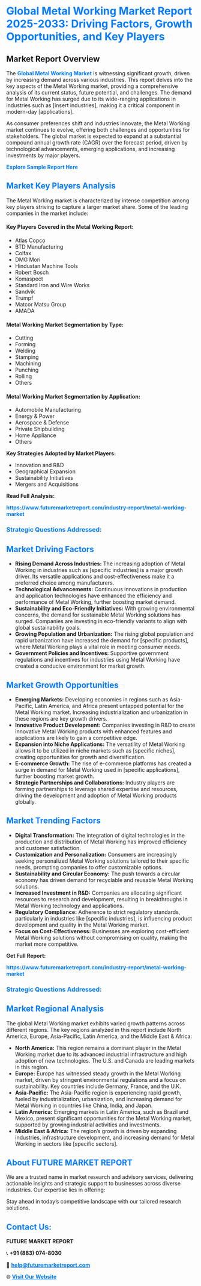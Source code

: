<h1 style="color: #007BFF;">Global Metal Working Market Report 2025-2033: Driving Factors, Growth Opportunities, and Key Players</h1>

<section id="overview">
<h2>Market Report Overview</h2>
<p>The <a href="https://www.futuremarketreport.com/industry-report/metal-working-market" style="color: #007BFF; text-decoration: none;"><strong>Global Metal Working Market</strong></a> is witnessing significant growth, driven by increasing demand across various industries. This report delves into the key aspects of the Metal Working market, providing a comprehensive analysis of its current status, future potential, and challenges. The demand for Metal Working has surged due to its wide-ranging applications in industries such as [insert industries], making it a critical component in modern-day [applications].</p>
<p>As consumer preferences shift and industries innovate, the Metal Working market continues to evolve, offering both challenges and opportunities for stakeholders. The global market is expected to expand at a substantial compound annual growth rate (CAGR) over the forecast period, driven by technological advancements, emerging applications, and increasing investments by major players.</p>
</section>

<section id="overview">
<p><a href="https://www.futuremarketreport.com/request-sample/reportId=87117" style="color: #007BFF; text-decoration: none;"><strong>Explore Sample Report Here</strong></a></p>
</section>

<section id="key-players">
<h2 style="color: #007BFF;">Market Key Players Analysis</h2>
<p>The Metal Working market is characterized by intense competition among key players striving to capture a larger market share. Some of the leading companies in the market include:</p>
<h4>Key Players Covered in the Metal Working Report:</h4>
<ul><li>Atlas Copco</li><li>BTD Manufacturing</li><li>Colfax</li><li>DMG Mori</li><li>Hindustan Machine Tools</li><li>Robert Bosch</li><li>Komaspect</li><li>Standard Iron and Wire Works</li><li>Sandvik</li><li>Trumpf</li><li>Matcor Matsu Group</li><li>AMADA</li></ul>
<h4>Metal Working Market Segmentation by Type:</h4>
<ul><li>Cutting</li><li>Forming</li><li>Welding</li><li>Stamping</li><li>Machining</li><li>Punching</li><li>Rolling</li><li>Others</li></ul>

<h4>Metal Working Market Segmentation by Application:</h4>
<ul><li>Automobile Manufacturing</li><li>Energy &amp; Power</li><li>Aerospace &amp; Defense</li><li>Private Shipbuilding</li><li>Home Appliance</li><li>Others</li></ul>
<p><strong>Key Strategies Adopted by Market Players:</strong></p>
<ul>
<li>Innovation and R&D</li>
<li>Geographical Expansion</li>
<li>Sustainability Initiatives</li>
<li>Mergers and Acquisitions</li>
</ul>
</section>

<section>
<p><strong>Read Full Analysis: </strong></p><a href="https://www.futuremarketreport.com/industry-report/metal-working-market" style="color: #007BFF; text-decoration: none;"><strong>https://www.futuremarketreport.com/industry-report/metal-working-market</strong></a>
<h3 style="color: #007BFF;">Strategic Questions Addressed:</h3>
</section>

<section id="driving-factors">
<h2 style="color: #007BFF;">Market Driving Factors</h2>
<ul>
<li><strong>Rising Demand Across Industries:</strong> The increasing adoption of Metal Working in industries such as [specific industries] is a major growth driver. Its versatile applications and cost-effectiveness make it a preferred choice among manufacturers.</li>
<li><strong>Technological Advancements:</strong> Continuous innovations in production and application technologies have enhanced the efficiency and performance of Metal Working, further boosting market demand.</li>
<li><strong>Sustainability and Eco-Friendly Initiatives:</strong> With growing environmental concerns, the demand for sustainable Metal Working solutions has surged. Companies are investing in eco-friendly variants to align with global sustainability goals.</li>
<li><strong>Growing Population and Urbanization:</strong> The rising global population and rapid urbanization have increased the demand for [specific products], where Metal Working plays a vital role in meeting consumer needs.</li>
<li><strong>Government Policies and Incentives:</strong> Supportive government regulations and incentives for industries using Metal Working have created a conducive environment for market growth.</li>
</ul>
</section>

<section id="growth-opportunities">
<h2 style="color: #007BFF;">Market Growth Opportunities</h2>
<ul>
<li><strong>Emerging Markets:</strong> Developing economies in regions such as Asia-Pacific, Latin America, and Africa present untapped potential for the Metal Working market. Increasing industrialization and urbanization in these regions are key growth drivers.</li>
<li><strong>Innovative Product Development:</strong> Companies investing in R&D to create innovative Metal Working products with enhanced features and applications are likely to gain a competitive edge.</li>
<li><strong>Expansion into Niche Applications:</strong> The versatility of Metal Working allows it to be utilized in niche markets such as [specific niches], creating opportunities for growth and diversification.</li>
<li><strong>E-commerce Growth:</strong> The rise of e-commerce platforms has created a surge in demand for Metal Working used in [specific applications], further boosting market growth.</li>
<li><strong>Strategic Partnerships and Collaborations:</strong> Industry players are forming partnerships to leverage shared expertise and resources, driving the development and adoption of Metal Working products globally.</li>
</ul>
</section>

<section id="trending-factors">
<h2 style="color: #007BFF;">Market Trending Factors</h2>
<ul>
<li><strong>Digital Transformation:</strong> The integration of digital technologies in the production and distribution of Metal Working has improved efficiency and customer satisfaction.</li>
<li><strong>Customization and Personalization:</strong> Consumers are increasingly seeking personalized Metal Working solutions tailored to their specific needs, prompting companies to offer customizable options.</li>
<li><strong>Sustainability and Circular Economy:</strong> The push towards a circular economy has driven demand for recyclable and reusable Metal Working solutions.</li>
<li><strong>Increased Investment in R&D:</strong> Companies are allocating significant resources to research and development, resulting in breakthroughs in Metal Working technology and applications.</li>
<li><strong>Regulatory Compliance:</strong> Adherence to strict regulatory standards, particularly in industries like [specific industries], is influencing product development and quality in the Metal Working market.</li>
<li><strong>Focus on Cost-Effectiveness:</strong> Businesses are exploring cost-efficient Metal Working solutions without compromising on quality, making the market more competitive.</li>
</ul>
</section>

<section>
<p><strong>Get Full Report: </strong></p><a href="https://www.futuremarketreport.com/industry-report/metal-working-market" style="color: #007BFF; text-decoration: none;"><strong>https://www.futuremarketreport.com/industry-report/metal-working-market</strong></a>
<h3 style="color: #007BFF;">Strategic Questions Addressed:</h3>
</section>


<section id="regional-analysis">
<h2 style="color: #007BFF;">Market Regional Analysis</h2>
<p>The global Metal Working market exhibits varied growth patterns across different regions. The key regions analyzed in this report include North America, Europe, Asia-Pacific, Latin America, and the Middle East & Africa:</p>
<ul>
<li><strong>North America:</strong> This region remains a dominant player in the Metal Working market due to its advanced industrial infrastructure and high adoption of new technologies. The U.S. and Canada are leading markets in this region.</li>
<li><strong>Europe:</strong> Europe has witnessed steady growth in the Metal Working market, driven by stringent environmental regulations and a focus on sustainability. Key countries include Germany, France, and the U.K.</li>
<li><strong>Asia-Pacific:</strong> The Asia-Pacific region is experiencing rapid growth, fueled by industrialization, urbanization, and increasing demand for Metal Working in countries like China, India, and Japan.</li>
<li><strong>Latin America:</strong> Emerging markets in Latin America, such as Brazil and Mexico, present significant opportunities for the Metal Working market, supported by growing industrial activities and investments.</li>
<li><strong>Middle East & Africa:</strong> The region’s growth is driven by expanding industries, infrastructure development, and increasing demand for Metal Working in sectors like [specific sectors].</li>
</ul>
</section>

<footer>
<h2 style="color: #007BFF;">About FUTURE MARKET REPORT</h2>
<p>We are a trusted name in market research and advisory services, delivering actionable insights and strategic support to businesses across diverse industries. Our expertise lies in offering:</p>

<p>Stay ahead in today’s competitive landscape with our tailored research solutions.</p>

<h2 style="color: #007BFF;">Contact Us:</h2>
<p><strong>FUTURE MARKET REPORT</strong></p>
<p>📞 <strong>+91 (883) 074-8030</strong></p>
<p>📧 <strong><a href="mailto:help@futuremarketreport.com" style="color: #007BFF;">help@futuremarketreport.com</a></strong></p>
<p>🌐 <strong><a href="https://www.futuremarketreport.com/" style="color: #007BFF;">Visit Our Website</a></strong></p>
</footer>